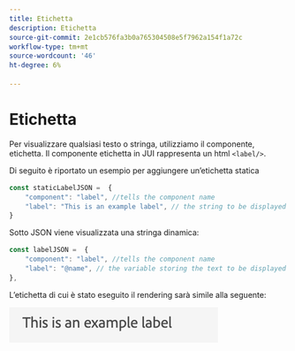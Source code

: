```yaml
---
title: Etichetta
description: Etichetta
source-git-commit: 2e1cb576fa3b0a765304508e5f7962a154f1a72c
workflow-type: tm+mt
source-wordcount: '46'
ht-degree: 6%

---
```


# Etichetta

Per visualizzare qualsiasi testo o stringa, utilizziamo il componente, etichetta.
Il componente etichetta in JUI rappresenta un html `<label/>`.

Di seguito è riportato un esempio per aggiungere un’etichetta statica

```js title="staticLabel.js"
const staticLabelJSON =  {
    "component": "label", //tells the component name
    "label": "This is an example label", // the string to be displayed
}
```

Sotto JSON viene visualizzata una stringa dinamica:

```js title="dynamicLabel.js"
const labelJSON =  {
    "component": "label", //tells the component name
    "label": "@name", // the variable storing the text to be displayed
},
```

L’etichetta di cui è stato eseguito il rendering sarà simile alla seguente:

![etichetta](./imgs/label.png "Etichetta")
